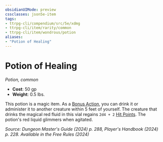 ```yaml
---
obsidianUIMode: preview
cssclasses: json5e-item
tags:
- ttrpg-cli/compendium/src/5e/xdmg
- ttrpg-cli/item/rarity/common
- ttrpg-cli/item/wondrous/potion
aliases: 
- "Potion of Healing"
---
```

# Potion of Healing
*Potion, common*  


- **Cost**: 50 gp
- **Weight**: 0.5 lbs.

This potion is a magic item. As a [Bonus Action](Misc%20Files/CLI/rules/variant-rules/bonus-action-xphb.md), you can drink it or administer it to another creature within 5 feet of yourself. The creature that drinks the magical red fluid in this vial regains `2d4 + 2` [Hit Points](Misc%20Files/CLI/rules/variant-rules/hit-points-xphb.md). The potion's red liquid glimmers when agitated.

*Source: Dungeon Master's Guide (2024) p. 288, Player's Handbook (2024) p. 228. Available in the Free Rules (2024)*
